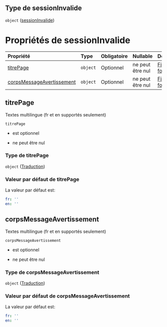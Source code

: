 ## Type de sessionInvalide

`object` ([sessionInvalide](frw-definitions-pages-properties-sessioninvalide.md))

# Propriétés de sessionInvalide

| Propriété                                               | Type     | Obligatoire | Nullable         | Défini par                                                                                                                                            |
| :------------------------------------------------------ | :------- | :---------- | :--------------- | :---------------------------------------------------------------------------------------------------------------------------------------------------- |
| [titrePage](#titrepage)                                 | `object` | Optionnel   | ne peut être nul | [Fichier formulaire](frw-definitions-traduction.md "schemas/form#/definitions/Pages/properties/sessionInvalide/properties/titrePage")                 |
| [corpsMessageAvertissement](#corpsmessageavertissement) | `object` | Optionnel   | ne peut être nul | [Fichier formulaire](frw-definitions-traduction.md "schemas/form#/definitions/Pages/properties/sessionInvalide/properties/corpsMessageAvertissement") |

## titrePage

Textes multilingue (fr et en supportés seulement)

`titrePage`

*   est optionnel

*   ne peut être nul

### Type de titrePage

`object` ([Traduction](frw-definitions-traduction.md))

### Valeur par défaut de titrePage

La valeur par défaut est:

```yaml
fr: ''
en: ''

```

## corpsMessageAvertissement

Textes multilingue (fr et en supportés seulement)

`corpsMessageAvertissement`

*   est optionnel

*   ne peut être nul

### Type de corpsMessageAvertissement

`object` ([Traduction](frw-definitions-traduction.md))

### Valeur par défaut de corpsMessageAvertissement

La valeur par défaut est:

```yaml
fr: ''
en: ''

```
